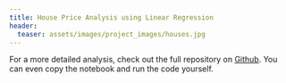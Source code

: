 ```yaml
---
title: House Price Analysis using Linear Regression
header:
  teaser: assets/images/project_images/houses.jpg
---
```


For a more detailed analysis, check out the full repository on [Github](https://github.com/luke-lite/Residential-Real-Estate-Analysis). You can even copy the notebook and run the code yourself.
